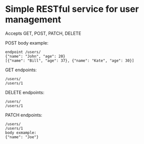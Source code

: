 # Simple RESTful service for user management
Accepts GET, POST, PATCH, DELETE

POST body example:

	endpoint /users/
	{"name": "John", "age": 20}
	[{"name": "Bill", "age": 37}, {"name": "Kate", "age": 30}]
	
GET endpoints:

	/users/
	/users/1
	
DELETE endpoints:

	/users/
	/users/1
	
PATCH endpoints:

	/users/
	/users/1
	body exmample:
	{"name": "Joe"}

